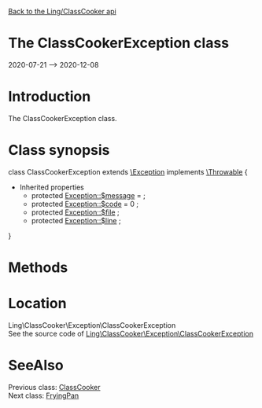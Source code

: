 [Back to the Ling/ClassCooker api](https://github.com/lingtalfi/ClassCooker/blob/master/doc/api/Ling/ClassCooker.md)



The ClassCookerException class
================
2020-07-21 --> 2020-12-08






Introduction
============

The ClassCookerException class.



Class synopsis
==============


class <span class="pl-k">ClassCookerException</span> extends [\Exception](http://php.net/manual/en/class.exception.php) implements [\Throwable](http://php.net/manual/en/class.throwable.php) {

- Inherited properties
    - protected  [Exception::$message](#property-message) =  ;
    - protected  [Exception::$code](#property-code) = 0 ;
    - protected  [Exception::$file](#property-file) ;
    - protected  [Exception::$line](#property-line) ;

}






Methods
==============






Location
=============
Ling\ClassCooker\Exception\ClassCookerException<br>
See the source code of [Ling\ClassCooker\Exception\ClassCookerException](https://github.com/lingtalfi/ClassCooker/blob/master/Exception/ClassCookerException.php)



SeeAlso
==============
Previous class: [ClassCooker](https://github.com/lingtalfi/ClassCooker/blob/master/doc/api/Ling/ClassCooker/ClassCooker.md)<br>Next class: [FryingPan](https://github.com/lingtalfi/ClassCooker/blob/master/doc/api/Ling/ClassCooker/FryingPan/FryingPan.md)<br>
